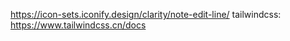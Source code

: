 https://icon-sets.iconify.design/clarity/note-edit-line/ tailwindcss: https://www.tailwindcss.cn/docs
